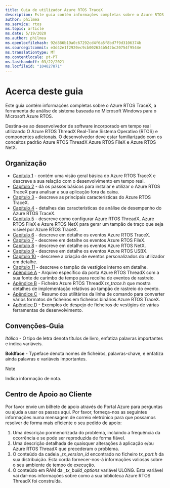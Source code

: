 ```yaml
---
title: Guia de utilizador Azure RTOS TraceX
description: Este guia contém informações completas sobre o Azure RTOS TraceX, a ferramenta de análise de sistema baseada no Microsoft.
author: philmea
ms.service: rtos
ms.topic: article
ms.date: 5/19/2020
ms.author: philmea
ms.openlocfilehash: 92d886b19a0c67292cd4f6a5f8bd7f9d3106374b
ms.sourcegitcommit: e3d42e1f2920ec9cb002634b542bc20754f9544e
ms.translationtype: MT
ms.contentlocale: pt-PT
ms.lasthandoff: 03/22/2021
ms.locfileid: "104827871"
---
```

# <a name="about-this-guide"></a>Acerca deste guia

Este guia contém informações completas sobre o Azure RTOS TraceX, a ferramenta de análise de sistema baseada no Microsoft Windows para o Microsoft Azure RTOS.

Destina-se ao desenvolvedor de software incorporado em tempo real utilizando O Azure RTOS ThreadX Real-Time Sistema Operativo (RTOS) e componentes adicionais. O desenvolvedor deve estar familiarizado com os conceitos padrão Azure RTOS ThreadX Azure RTOS FileX e Azure RTOS NetX.

## <a name="organization"></a>Organização

- [Capítulo 1](chapter1.md) - contém uma visão geral básica do Azure RTOS TraceX e descreve a sua relação com o desenvolvimento em tempo real.
- [Capítulo 2](chapter2.md) - dá os passos básicos para instalar e utilizar o Azure RTOS TraceX para analisar a sua aplicação fora da caixa.
- [Capítulo 3](chapter3.md) - descreve as principais características do Azure RTOS TraceX.
- [Capítulo 4](chapter4.md) - detalhes das características de análise de desempenho do Azure RTOS TraceX.
- [Capítulo 5](chapter5.md) - descreve como configurar Azure RTOS ThreadX, Azure RTOS FileX e Azure RTOS NetX para gerar um tampão de traço que seja visível por Azure RTOS TraceX.
- [Capítulo 6](chapter6.md) - descreve em detalhe os eventos Azure RTOS TraceX.
- [Capítulo 7](chapter7.md) - descreve em detalhe os eventos Azure RTOS FileX.
- [Capítulo 8](chapter8.md) - descreve em detalhe os eventos Azure RTOS NetX.
- [Capítulo 9](chapter9.md) - descreve em detalhe os eventos Azure RTOS USBX.
- [Capítulo 10](chapter10.md) - descreve a criação de eventos personalizados do utilizador em detalhe.
- [Capítulo 11](chapter11.md) - descreve o tampão de vestígios interno em detalhe.
- [Apêndice A](appendix-a.md) - Arquivo específico da porta Azure RTOS ThreadX com a sua fonte de carimbo de tempo para recolha de eventos de rastreio.
- [Apêndice B](appendix-b.md) - Ficheiro Azure RTOS ThreadX *tx_trace.h* que mostra detalhes de implementação relativos ao tampão de rastreio do evento.
- [Apêndice C](appendix-c.md) - Resumo dos utilitários da linha de comando para converter vários formatos de ficheiros em ficheiros binários Azure RTOS TraceX.
- [Apêndice D](appendix-d.md) - Exemplos de despejo de ficheiros de vestígios de várias ferramentas de desenvolvimento.

## <a name="guide-conventions"></a>Convenções-Guia

*Itálico* - O tipo de letra denota títulos de livro, enfatiza palavras importantes e indica variáveis.

**Boldface** - Typeface denota nomes de ficheiros, palavras-chave, e enfatiza ainda palavras e variáveis importantes.

> [!NOTE]
> Indica informação de nota.

## <a name="customer-support-center"></a>Centro de Apoio ao Cliente

Por favor envie um bilhete de apoio através do Portal Azure para perguntas ou ajuda a usar os passos aqui. Por favor, forneça-nos as seguintes informações numa mensagem de correio eletrónico para que possamos resolver de forma mais eficiente o seu pedido de apoio:

1. Uma descrição pormenorizada do problema, incluindo a frequência da ocorrência e se pode ser reproduzida de forma fiável.
2. Uma descrição detalhada de quaisquer alterações à aplicação e/ou Azure RTOS ThreadX que precederam o problema.
3. O conteúdo da cadeia *_tx_version_id* encontrado no ficheiro *tx_port.h* da sua distribuição. Esta corda fornecer-nos-á informações valiosas sobre o seu ambiente de tempo de execução.
4. O conteúdo em RAM da *_tx_build_options* variável ULONG. Esta variável vai dar-nos informações sobre como a sua biblioteca Azure RTOS ThreadX foi construída.
